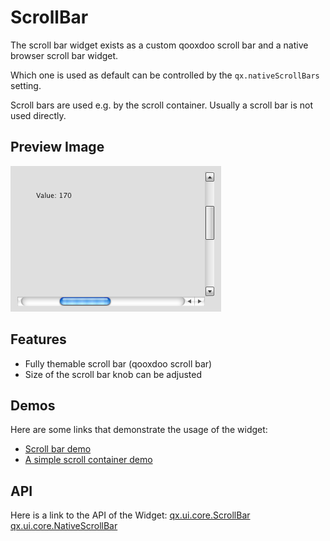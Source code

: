 ScrollBar
=========

The scroll bar widget exists as a custom qooxdoo scroll bar and a native browser scroll bar widget.

Which one is used as default can be controlled by the `qx.nativeScrollBars` setting.

Scroll bars are used e.g. by the scroll container. Usually a scroll bar is not used directly.

Preview Image
-------------

![scrollbars.png](scrollbars.png)

Features
--------

-   Fully themable scroll bar (qooxdoo scroll bar)
-   Size of the scroll bar knob can be adjusted

Demos
-----

Here are some links that demonstrate the usage of the widget:

-   [Scroll bar demo](http://demo.qooxdoo.org/%{version}/demobrowser/index.html#widget~ScrollBar.html)
-   [A simple scroll container demo](http://demo.qooxdoo.org/%{version}/demobrowser/#ui~ScrollContainer_Simple.html)

API
---

Here is a link to the API of the Widget:
[qx.ui.core.ScrollBar](http://demo.qooxdoo.org/%{version}/apiviewer/index.html#qx.ui.core.scroll.ScrollBar)
[qx.ui.core.NativeScrollBar](http://demo.qooxdoo.org/%{version}/apiviewer/index.html#qx.ui.core.scroll.NativeScrollBar)
